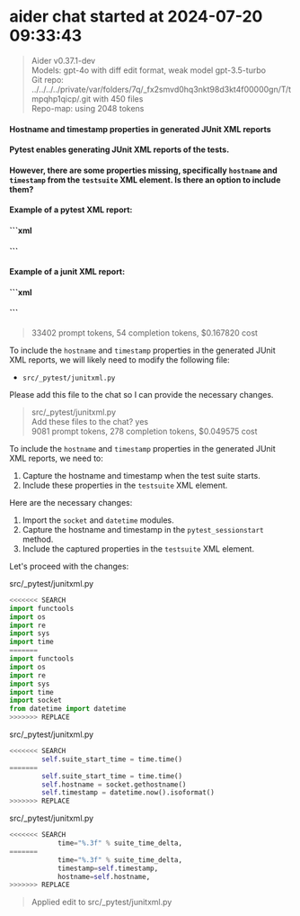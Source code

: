 
# aider chat started at 2024-07-20 09:33:43

> Aider v0.37.1-dev  
> Models: gpt-4o with diff edit format, weak model gpt-3.5-turbo  
> Git repo: ../../../../private/var/folders/7q/_fx2smvd0hq3nkt98d3kt4f00000gn/T/tmpqhp1qicp/.git with 450 files  
> Repo-map: using 2048 tokens  

#### Hostname and timestamp properties in generated JUnit XML reports  
#### Pytest enables generating JUnit XML reports of the tests.  
####   
#### However, there are some properties missing, specifically `hostname` and `timestamp` from the `testsuite` XML element. Is there an option to include them?  
####   
#### Example of a pytest XML report:  
#### ```xml  
#### <?xml version="1.0" encoding="utf-8"?>  
#### <testsuite errors="0" failures="2" name="check" skipped="0" tests="4" time="0.049">  
#### 	<testcase classname="test_sample.TestClass" file="test_sample.py" line="3" name="test_addOne_normal" time="0.001"></testcase>  
#### 	<testcase classname="test_sample.TestClass" file="test_sample.py" line="6" name="test_addOne_edge" time="0.001"></testcase>  
#### </testsuite>  
#### ```  
####   
#### Example of a junit XML report:  
#### ```xml  
#### <?xml version="1.0" encoding="UTF-8"?>  
#### <testsuite name="location.GeoLocationTest" tests="2" skipped="0" failures="0" errors="0" timestamp="2019-04-22T10:32:27" hostname="Anass-MacBook-Pro.local" time="0.048">  
####   <properties/>  
####   <testcase name="testIoException()" classname="location.GeoLocationTest" time="0.044"/>  
####   <testcase name="testJsonDeserialization()" classname="location.GeoLocationTest" time="0.003"/>  
####   <system-out><![CDATA[]]></system-out>  
####   <system-err><![CDATA[]]></system-err>  
#### </testsuite>  
#### ```  
> 33402 prompt tokens, 54 completion tokens, $0.167820 cost  

To include the `hostname` and `timestamp` properties in the generated JUnit XML reports, we will likely need to modify the following file:

- `src/_pytest/junitxml.py`

Please add this file to the chat so I can provide the necessary changes.

> src/_pytest/junitxml.py  
> Add these files to the chat? yes  
> 9081 prompt tokens, 278 completion tokens, $0.049575 cost  

To include the `hostname` and `timestamp` properties in the generated JUnit XML reports, we need to:

1. Capture the hostname and timestamp when the test suite starts.
2. Include these properties in the `testsuite` XML element.

Here are the necessary changes:

1. Import the `socket` and `datetime` modules.
2. Capture the hostname and timestamp in the `pytest_sessionstart` method.
3. Include the captured properties in the `testsuite` XML element.

Let's proceed with the changes:

src/_pytest/junitxml.py
```python
<<<<<<< SEARCH
import functools
import os
import re
import sys
import time
=======
import functools
import os
import re
import sys
import time
import socket
from datetime import datetime
>>>>>>> REPLACE
```

src/_pytest/junitxml.py
```python
<<<<<<< SEARCH
        self.suite_start_time = time.time()
=======
        self.suite_start_time = time.time()
        self.hostname = socket.gethostname()
        self.timestamp = datetime.now().isoformat()
>>>>>>> REPLACE
```

src/_pytest/junitxml.py
```python
<<<<<<< SEARCH
            time="%.3f" % suite_time_delta,
=======
            time="%.3f" % suite_time_delta,
            timestamp=self.timestamp,
            hostname=self.hostname,
>>>>>>> REPLACE
```

> Applied edit to src/_pytest/junitxml.py  
